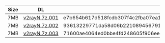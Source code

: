 |    Size   |     DL  | sha512sum |
|  ---  |  ---  |  ---  |
| 7MB | [v2rayN.7z.001](https://cdn.jsdelivr.net/gh/googleians/v2rayN@main/v2rayN.7z.001) | e7b654b617d518fcdb307f4c2fba07ea11fc10413bdeb849da58bd8a539fed8b311ad904a7ab9d5b457c8de047c648fc1ba7f7148279387ca8299b8c5ede4012 |
| 7MB | [v2rayN.7z.002](https://cdn.jsdelivr.net/gh/googleians/v2rayN@main/v2rayN.7z.002) | 93613229771da58d06b221089456791a23e99960b5a86c975ae5f1a7a1635a17b54e23fa6e80d5ca971c570eed597ee0ccfacbc1902e52a4d83c0b96849c4530 |
| 7MB | [v2rayN.7z.003](https://cdn.jsdelivr.net/gh/googleians/v2rayN@main/v2rayN.7z.003) | 71600ae4064ed0bbe4fd248605f906ee0af1113b470c21e087fefebc6607e4c2b45cc186f0f63b52a7c0c0c1305e056c37cb3a0b4af6fccaa50ccf19f48ef3ce |
